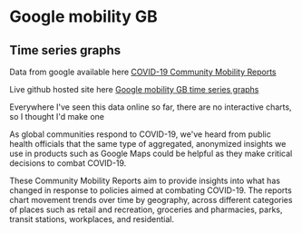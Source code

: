 # Google mobility GB
## Time series graphs 

Data from google available here [COVID-19 Community Mobility Reports](https://www.google.com/covid19/mobility/)

Live github hosted site here [Google mobility GB time series graphs](https://0sumrich.github.io/google-mobility)

Everywhere I've seen this data online so far, there are no interactive charts, so I thought I'd make one
 
As global communities respond to COVID-19, we've heard from public health officials that the same type of aggregated, anonymized insights we use in products such as Google Maps could be helpful as they make critical decisions to combat COVID-19.

These Community Mobility Reports aim to provide insights into what has changed in response to policies aimed at combating COVID-19. The reports chart movement trends over time by geography, across different categories of places such as retail and recreation, groceries and pharmacies, parks, transit stations, workplaces, and residential.
